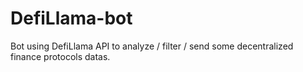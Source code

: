 # DefiLlama-bot

Bot using DefiLlama API to analyze / filter / send some decentralized finance protocols datas.
